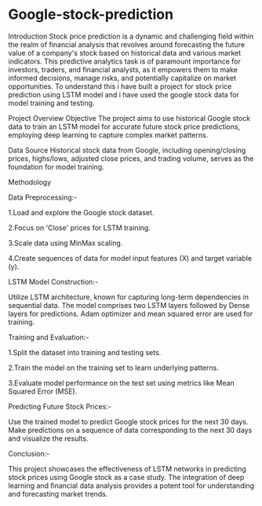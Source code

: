 # Google-stock-prediction
Introduction
Stock price prediction is a dynamic and challenging field within the realm of financial analysis that revolves around forecasting the future value of a company's stock based on historical data and various market indicators. This predictive analytics task is of paramount importance for investors, traders, and financial analysts, as it empowers them to make informed decisions, manage risks, and potentially capitalize on market opportunities.
To understand this i have built a project for stock price prediction using LSTM model and i have used the google stock data for model training and testing.

Project Overview
Objective
The project aims to use historical Google stock data to train an LSTM model for accurate future stock price predictions, employing deep learning to capture complex market patterns.

Data Source
Historical stock data from Google, including opening/closing prices, highs/lows, adjusted close prices, and trading volume, serves as the foundation for model training.

Methodology

Data Preprocessing:-

1.Load and explore the Google stock dataset.

2.Focus on 'Close' prices for LSTM training.

3.Scale data using MinMax scaling.

4.Create sequences of data for model input features (X) and target variable (y).



LSTM Model Construction:-

Utilize LSTM architecture, known for capturing long-term dependencies in sequential data. The model comprises two LSTM layers followed by Dense layers for predictions. Adam optimizer and mean squared error are used for training.



Training and Evaluation:-

1.Split the dataset into training and testing sets.

2.Train the model on the training set to learn underlying patterns.

3.Evaluate model performance on the test set using metrics like Mean Squared Error (MSE).




Predicting Future Stock Prices:-

Use the trained model to predict Google stock prices for the next 30 days. Make predictions on a sequence of data corresponding to the next 30 days and visualize the results.



Conclusion:-

This project showcases the effectiveness of LSTM networks in predicting stock prices using Google stock as a case study. The integration of deep learning and financial data analysis provides a potent tool for understanding and forecasting market trends.




